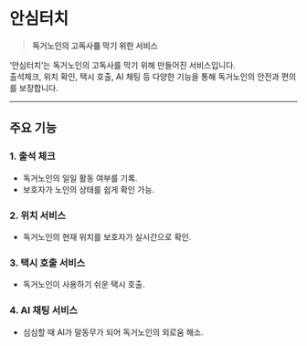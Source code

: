 # 안심터치

> **독거노인의 고독사를 막기 위한 서비스**

‘안심터치’는 독거노인의 고독사를 막기 위해 만들어진 서비스입니다.  
출석체크, 위치 확인, 택시 호출, AI 채팅 등 다양한 기능을 통해 독거노인의 안전과 편의를 보장합니다.

---

## 주요 기능

### 1. **출석 체크**
- 독거노인의 일일 활동 여부를 기록.
- 보호자가 노인의 상태를 쉽게 확인 가능.

### 2. **위치 서비스**
- 독거노인의 현재 위치를 보호자가 실시간으로 확인.

### 3. **택시 호출 서비스**
- 독거노인이 사용하기 쉬운 택시 호출.

### 4. **AI 채팅 서비스**
- 심심할 때 AI가 말동무가 되어 독거노인의 외로움 해소.
